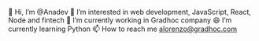 
👋 Hi, I’m @Anadev
👀 I’m interested in web development, JavaScript, React, Node and fintech
🌱 I’m currently working in Gradhoc company
😄 I’m currently learning Python
📫 How to reach me alorenzo@gradhoc.com 
